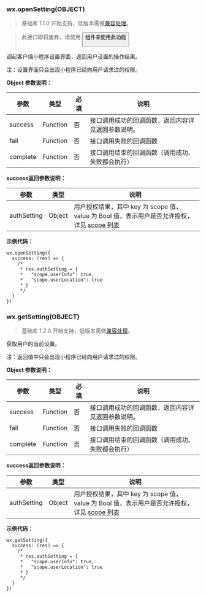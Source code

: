 <!-- https://developers.weixin.qq.com/miniprogram/dev/api/setting.html -->

### wx.openSetting(OBJECT)

> 基础库 1.1.0 开始支持，低版本需做[兼容处理](https://developers.weixin.qq.com/miniprogram/dev/framework/compatibility.html)。

> 此接口即将废弃，请使用 [<button>](https://developers.weixin.qq.com/miniprogram/dev/component/button.html) 组件来使用此功能

调起客户端小程序设置界面，返回用户设置的操作结果。

注：设置界面只会出现小程序已经向用户请求过的权限。

**Object 参数说明：**

  参数       |  类型       |  必填 |  说明                        
-------------|-------------|-------|------------------------------
  success    |  Function   |  否   |接口调用成功的回调函数，返回内容详见返回参数说明。
  fail       |  Function   |  否   |  接口调用失败的回调函数      
  complete   |  Function   |  否   |接口调用结束的回调函数（调用成功、失败都会执行）

**success返回参数说明：**

  参数          |  类型     |  说明                                                                                                                                                  
----------------|-----------|--------------------------------------------------------------------------------------------------------------------------------------------------------
  authSetting   |  Object   |用户授权结果，其中 key 为 scope 值，value 为 Bool 值，表示用户是否允许授权，详见 [scope 列表](https://developers.weixin.qq.com/miniprogram/dev/api/authorize-index.html#scope-列表)

**示例代码：**

    wx.openSetting({
      success: (res) => {
        /*
         * res.authSetting = {
         *   "scope.userInfo": true,
         *   "scope.userLocation": true
         * }
         */
      }
    })
    

### wx.getSetting(OBJECT)

> 基础库 1.2.0 开始支持，低版本需做[兼容处理](https://developers.weixin.qq.com/miniprogram/dev/framework/compatibility.html)。

获取用户的当前设置。

注：返回值中只会出现小程序已经向用户请求过的权限。

**Object 参数说明：**

  参数       |  类型       |  必填 |  说明                        
-------------|-------------|-------|------------------------------
  success    |  Function   |  否   |接口调用成功的回调函数，返回内容详见返回参数说明。
  fail       |  Function   |  否   |  接口调用失败的回调函数      
  complete   |  Function   |  否   |接口调用结束的回调函数（调用成功、失败都会执行）

**success返回参数说明：**

  参数          |  类型     |  说明                                                                                                                                                  
----------------|-----------|--------------------------------------------------------------------------------------------------------------------------------------------------------
  authSetting   |  Object   |用户授权结果，其中 key 为 scope 值，value 为 Bool 值，表示用户是否允许授权，详见 [scope 列表](https://developers.weixin.qq.com/miniprogram/dev/api/authorize-index.html#scope-列表)

**示例代码：**

    wx.getSetting({
      success: (res) => {
        /*
         * res.authSetting = {
         *   "scope.userInfo": true,
         *   "scope.userLocation": true
         * }
         */
      }
    })

